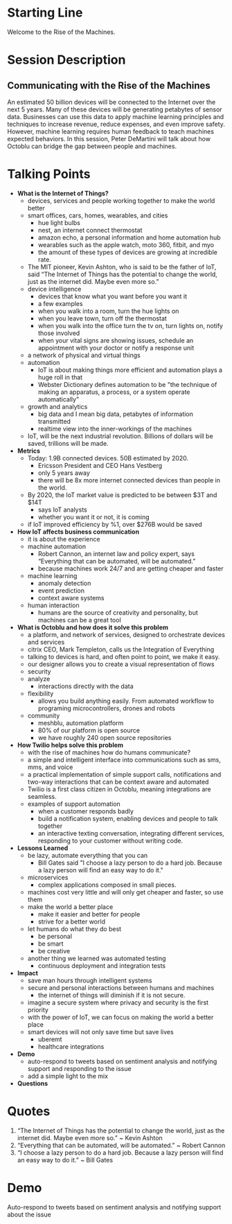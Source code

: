 # Starting Line

Welcome to the Rise of the Machines.

# Session Description

## Communicating with the Rise of the Machines

An estimated 50 billion devices will be connected to the Internet over the next 5 years. Many of these devices will be generating petabytes of sensor data.  Businesses can use this data to apply machine learning principles and techniques to increase revenue, reduce expenses, and even improve safety. However, machine learning requires human feedback to teach machines expected behaviors. In this session, Peter DeMartini will talk about how Octoblu can bridge the gap between people and machines.

# Talking Points

- **What is the Internet of Things?**
  - devices, services and people working together to make the world better
  - smart offices, cars, homes, wearables, and cities
    - hue light bulbs
    - nest, an internet connect thermostat
    - amazon echo, a personal information and home automation hub
    - wearables such as the apple watch, moto 360, fitbit, and myo
    - the amount of these types of devices are growing at incredible rate.
  - The MIT pioneer, Kevin Ashton, who is said to be the father of IoT, said “The Internet of Things has the potential to change the world, just as the internet did. Maybe even more so.”
  - device intelligence
    - devices that know what you want before you want it
    - a few examples
    - when you walk into a room, turn the hue lights on
    - when you leave town, turn off the thermostat
    - when you walk into the office turn the tv on, turn lights on, notify those involved
    - when your vital signs are showing issues, schedule an appointment with your doctor or notify a response unit
  - a network of physical and virtual things
  - automation
    - IoT is about making things more efficient and automation plays a huge roll in that
    - Webster Dictionary defines automation to be "the technique of making an apparatus, a process, or a system operate automatically"
  - growth and analytics
    - big data and I mean big data, petabytes of information transmitted
    - realtime view into the inner-workings of the machines
  - IoT, will be the next industrial revolution. Billions of dollars will be saved, trillions will be made.
- **Metrics**
  - Today: 1.9B connected devices. 50B estimated by 2020.
    - Ericsson President and CEO Hans Vestberg
    - only 5 years away
    - there will be 8x more internet connected devices than people in the world.
  - By 2020, the IoT market value is predicted to be between $3T and $14T
    - says IoT analysts
    - whether you want it or not, it is coming
  - if IoT improved efficiency by %1, over $276B would be saved
- **How IoT affects business communication**
  - it is about the experience
  - machine automation
    - Robert Cannon, an internet law and policy expert, says “Everything that can be automated, will be automated.”
    - because machines work 24/7 and are getting cheaper and faster
  - machine learning
    - anomaly detection
    - event prediction
    - context aware systems
  - human interaction
    - humans are the source of creativity and personality, but machines can be a great tool
- **What is Octoblu and how does it solve this problem**
  - a platform, and network of services, designed to orchestrate devices and services
  - citrix CEO, Mark Templeton, calls us the Integration of Everything
  - talking to devices is hard, and often point to point, we make it easy.
  - our designer allows you to create a visual representation of flows
  - security
  - analyze
    - interactions directly with the data
  - flexibility
    - allows you build anything easily. From automated workflow to programing microcontrollers, drones and robots
  - community
    - meshblu, automation platform
    - 80% of our platform is open source
    - we have roughly 240 open source repositories
- **How Twilio helps solve this problem**
  - with the rise of machines how do humans communicate?
  - a simple and intelligent interface into communications such as sms, mms, and voice
  - a practical implementation of simple support calls, notifications and two-way interactions that can be context aware and automated
  - Twilio is a first class citizen in Octoblu, meaning integrations are seamless.
  - examples of support automation
    - when a customer responds badly
    - build a notification system, enabling devices and people to talk together
    - an interactive texting conversation, integrating different services, responding to your customer without writing code.
- **Lessons Learned**
  - be lazy, automate everything that you can
    - Bill Gates said "I choose a lazy person to do a hard job. Because a lazy person will find an easy way to do it."
  - microservices
    - complex applications composed in small pieces.
  - machines cost very little and will only get cheaper and faster, so use them
  - make the world a better place
    - make it easier and better for people
    - strive for a better world
  - let humans do what they do best
    - be personal
    - be smart
    - be creative
  - another thing we learned was automated testing
    - continuous deployment and integration tests
- **Impact**
  - save man hours through intelligent systems
  - secure and personal interactions between humans and machines
    - the internet of things will diminish if it is not secure.
  - imagine a secure system where privacy and security is the first priority
  - with the power of IoT, we can focus on making the world a better place
  - smart devices will not only save time but save lives
    - uberemt
    - healthcare integrations
- **Demo**
  - auto-respond to tweets based on sentiment analysis and notifying support and responding to the issue
  - add a simple light to the mix
- **Questions**

# Quotes

1. “The Internet of Things has the potential to change the world, just as the internet did. Maybe even more so.” ~ Kevin Ashton
2. “Everything that can be automated, will be automated.” ~ Robert Cannon
3. “I choose a lazy person to do a hard job. Because a lazy person will find an easy way to do it.” ~ Bill Gates

# Demo

Auto-respond to tweets based on sentiment analysis and notifying support about the issue
